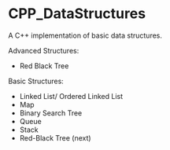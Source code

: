 # CPP_DataStructures
A C++ implementation of basic data structures.

Advanced Structures:
  - Red Black Tree
    
 Basic Structures:
  - Linked List/ Ordered Linked List
  - Map
  - Binary Search Tree
  - Queue
  - Stack
  - Red-Black Tree (next)
